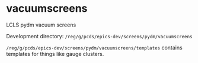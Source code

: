 # vacuumscreens
LCLS pydm vacuum screens 

Development directory: `/reg/g/pcds/epics-dev/screens/pydm/vacuumscreens`

`/reg/g/pcds/epics-dev/screens/pydm/vacuumscreens/templates` contains templates for things like gauge clusters. 
